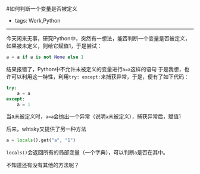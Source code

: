#如何判断一个变量是否被定义

- tags: Work,Python

----

今天闲来无事，研究Python中，突然有一想法，能否判断一个变量是否被定义，如果被未定义，则给它赋值1，于是尝试：
```python
a = a if a is not None else 1
```
结果报错了，Python中不允许未被定义的变量进行`a=a`这样的语句
于是我想，也许可以利用这一特性，利用`try: except:`来捕获异常，于是，便有了如下代码：
```python
try:
    a = a
except:
    a = 1
```
当a未被定义时，`a=a`会抛出一个异常（说明`a`未被定义），捕获异常后，赋值1

后来，whtsky又提供了另一种方法
```python
a = locals().get("a", "1")
```
`locals()`会返回所有的局部变量（一个字典），可以判断`a`是否在其中。

不知道还有没有其他的方法呢？
